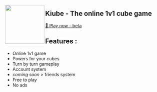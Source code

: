 <img align="left" width="125px" 
  src="https://cdn.discordapp.com/attachments/998212150432632923/1138452442313400360/logo.png?ex=65142375&is=6512d1f5&hm=b72b066c4c8b4d6fc64b7467827a849bf4d7b7ce744e8c49a5d6d8ba4761b269&" />
<h2>Kiube - The online 1v1 cube game</h2>
<a href="https://kiube.netlify.app">🔗 Play now - beta</a>

## Features :

- Online 1v1 game
- Powers for your cubes
- Turn by turn gameplay
- Account system
- *coming soon* > friends system
- Free to play
- No ads
